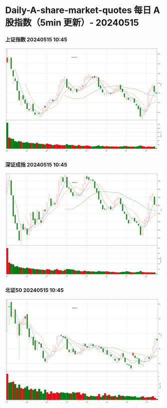 
# Daily-A-share-market-quotes 每日 A 股指数（5min 更新）- 20240515

### 上证指数 20240515 10:45
![](./fig/2024/5/20240515-sh000001.png)

### 深证成指 20240515 10:45
![](./fig/2024/5/20240515-sz399001.png)

### 北证50 20240515 10:45
![](./fig/2024/5/20240515-bj899050.png)
